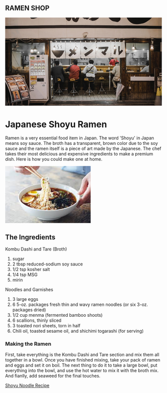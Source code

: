 ## RAMEN SHOP

![ramen 1](the.jpg)



# Japanese Shoyu Ramen

Ramen is a very essential food item in Japan. The word 'Shoyu' in Japan means soy sauce. The broth has a transparent, brown color due to the soy sauce and the ramen itself is a piece of art made by the Japanese. The chef takes their most delicious and expensive ingredients to make a premium dish. Here is how you could make one at home. 

![ramen 2](ramen.jpg)

## The Ingredients

Kombu Dashi and Tare (Broth)
1. sugar
2. 2 tbsp reduced-sodium soy sauce  
3. 1/2 tsp kosher salt
4. 1/4 tsp MSG
5. mirin

Noodles and Garnishes
1. 3 large eggs
2. 6 5-oz. packages fresh thin and wavy ramen noodles (or six 3-oz. packages dried)
3. 1/2 cup menma (fermented bamboo shoots)
4. 6 scallions, thinly sliced
5. 3 toasted nori sheets, torn in half
6. Chili oil, toasted sesame oil, and shichimi togarashi (for serving)

### Making the Ramen

First, take everything is the Kombu Dashi and Tare section and mix them all together in a bowl. Once you have finished mixing, take your pack of ramen and eggs and set it on boil. The next thing to do it to take a large bowl, put everything into the bowl, and use the hot water to mix it with the broth mix. And fianlly, add seaweed for the final touches.


[Shoyu Noodle Recipe](https://www.bonappetit.com/recipe/shoyu-ramen)
